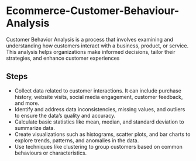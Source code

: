 # Ecommerce-Customer-Behaviour-Analysis

Customer Behavior Analysis is a process that involves examining and understanding how customers interact with a business, product, or service. This analysis helps organizations make informed decisions, tailor their strategies, and enhance customer experiences

## Steps 
* Collect data related to customer interactions. It can include purchase history, website visits, social media engagement, customer feedback, and more.<br/>
* Identify and address data inconsistencies, missing values, and outliers to ensure the data’s quality and accuracy.<br/>
* Calculate basic statistics like mean, median, and standard deviation to summarize data.<br/>
* Create visualizations such as histograms, scatter plots, and bar charts to explore trends, patterns, and anomalies in the data.<br/>
* Use techniques like clustering to group customers based on common behaviours or characteristics.<br/>

